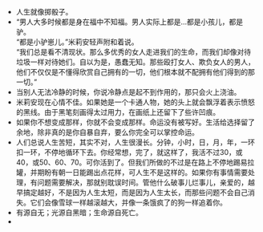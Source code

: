 - 人生就像掷骰子。
- “男人大多时候都是身在福中不知福。男人实际上都是…都是小孩儿，都是驴。<br>“都是小驴崽儿。”米莉安轻声附和着说。<br>“我们总是看不清现状。那么多优秀的女人走进我们的生命，而我们却像对待垃圾一样对待她们。自以为是，愚蠢无知。那些殴打女人、欺负女人的男人，他们不仅仅是不懂得欣赏自己拥有的一切，他们根本就不配拥有他们得到的那一切。”
- 当别人无法冷静的时候，你说冷静点是起不到作用的，那只会火上浇油。
- 米莉安现在心情不佳。如果她是一个卡通人物，她的头上就会飘浮着表示愤怒的黑线。由于黑笔刻画得太过用力，在画纸上还留下了些许凹痕。
- 如果你不想变成那样，你就不会变成那样。命运没有被写好。生活给选择留了余地，除非真的是你自暴自弃，要么你完全可以掌控命运。
- 人们总说人生苦短，其实不对，人生很漫长。分钟，小时，日，月，年，一环扣一环，不停地循环下去。你经常想，完了，就这样了，我活不过30，或40，或50、60、70。可你活到了。但我们所做的不过是在路上不停地踢易拉罐，并期盼有朝一日能踢出点花样，可人生不是这样的。如果你有事情需要处理，有问题需要解决，那就别耽误时间。管他什么破事儿烂事儿，亲爱的，越早搞定越好，不是因为人生太短，而是因为人生太长，而那些问题不会自己消失。它们会像雪球一样越滚越大，并像一条饿疯了的狗一样追着你。
- 有源自无；光源自黑暗；生命源自死亡。
- 